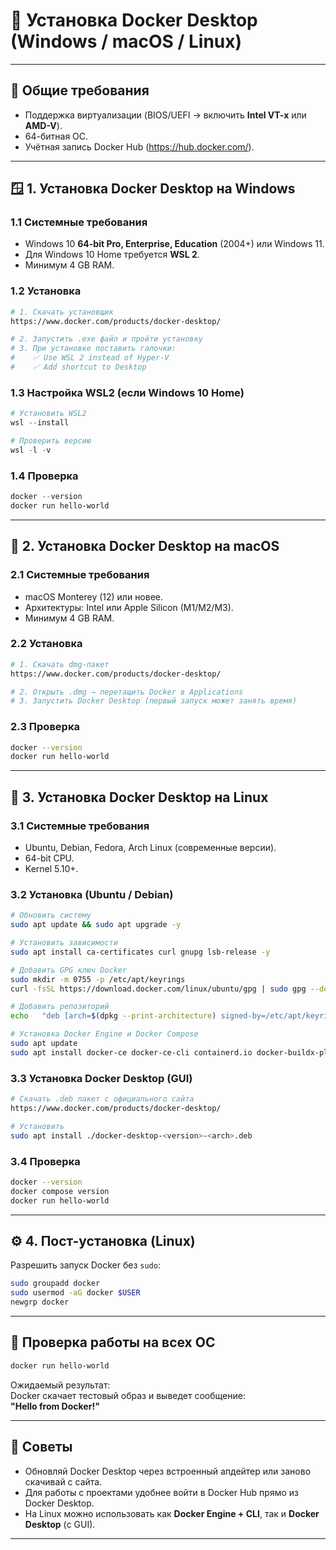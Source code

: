 # 🐳 Установка Docker Desktop (Windows / macOS / Linux)

---

## 🔹 Общие требования

- Поддержка виртуализации (BIOS/UEFI → включить **Intel VT-x** или **AMD-V**).
- 64-битная ОС.
- Учётная запись Docker Hub (https://hub.docker.com/).

---

## 🪟 1. Установка Docker Desktop на Windows

### 1.1 Системные требования
- Windows 10 **64-bit Pro, Enterprise, Education** (2004+) или Windows 11.
- Для Windows 10 Home требуется **WSL 2**.
- Минимум 4 GB RAM.

### 1.2 Установка
```bash
# 1. Скачать установщик
https://www.docker.com/products/docker-desktop/

# 2. Запустить .exe файл и пройти установку
# 3. При установке поставить галочки:
#    ✅ Use WSL 2 instead of Hyper-V
#    ✅ Add shortcut to Desktop
```

### 1.3 Настройка WSL2 (если Windows 10 Home)
```powershell
# Установить WSL2
wsl --install

# Проверить версию
wsl -l -v
```

### 1.4 Проверка
```powershell
docker --version
docker run hello-world
```

---

## 🍏 2. Установка Docker Desktop на macOS

### 2.1 Системные требования
- macOS Monterey (12) или новее.
- Архитектуры: Intel или Apple Silicon (M1/M2/M3).
- Минимум 4 GB RAM.

### 2.2 Установка
```bash
# 1. Скачать dmg-пакет
https://www.docker.com/products/docker-desktop/

# 2. Открыть .dmg → перетащить Docker в Applications
# 3. Запустить Docker Desktop (первый запуск может занять время)
```

### 2.3 Проверка
```bash
docker --version
docker run hello-world
```

---

## 🐧 3. Установка Docker Desktop на Linux

### 3.1 Системные требования
- Ubuntu, Debian, Fedora, Arch Linux (современные версии).
- 64-bit CPU.
- Kernel 5.10+.

### 3.2 Установка (Ubuntu / Debian)
```bash
# Обновить систему
sudo apt update && sudo apt upgrade -y

# Установить зависимости
sudo apt install ca-certificates curl gnupg lsb-release -y

# Добавить GPG ключ Docker
sudo mkdir -m 0755 -p /etc/apt/keyrings
curl -fsSL https://download.docker.com/linux/ubuntu/gpg | sudo gpg --dearmor -o /etc/apt/keyrings/docker.gpg

# Добавить репозиторий
echo   "deb [arch=$(dpkg --print-architecture) signed-by=/etc/apt/keyrings/docker.gpg]   https://download.docker.com/linux/ubuntu $(lsb_release -cs) stable"   | sudo tee /etc/apt/sources.list.d/docker.list > /dev/null

# Установка Docker Engine и Docker Compose
sudo apt update
sudo apt install docker-ce docker-ce-cli containerd.io docker-buildx-plugin docker-compose-plugin -y
```

### 3.3 Установка Docker Desktop (GUI)
```bash
# Скачать .deb пакет с официального сайта
https://www.docker.com/products/docker-desktop/

# Установить
sudo apt install ./docker-desktop-<version>-<arch>.deb
```

### 3.4 Проверка
```bash
docker --version
docker compose version
docker run hello-world
```

---

## ⚙️ 4. Пост-установка (Linux)

Разрешить запуск Docker без `sudo`:
```bash
sudo groupadd docker
sudo usermod -aG docker $USER
newgrp docker
```

---

## 🧪 Проверка работы на всех ОС
```bash
docker run hello-world
```

Ожидаемый результат:  
Docker скачает тестовый образ и выведет сообщение:  
**"Hello from Docker!"**

---

## 📌 Советы
- Обновляй Docker Desktop через встроенный апдейтер или заново скачивай с сайта.
- Для работы с проектами удобнее войти в Docker Hub прямо из Docker Desktop.
- На Linux можно использовать как **Docker Engine + CLI**, так и **Docker Desktop** (с GUI).

---
